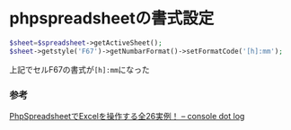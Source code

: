 # phpspreadsheetの書式設定

```php
$sheet=$spreadsheet->getActiveSheet();
$sheet->getstyle('F67')->getNumbarFormat()->setFormatCode('[h]:mm');
```

上記でセルF67の書式が`[h]:mm`になった

### 参考

[PhpSpreadsheetでExcelを操作する全26実例！ – console dot log](https://blog.capilano-fw.com/?p=3945#i-6)